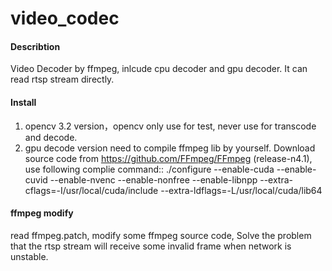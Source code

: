 # video_codec

#### Describtion
Video Decoder by ffmpeg, inlcude cpu decoder and gpu decoder. It can read rtsp stream directly.

#### Install

1. opencv 3.2 version，opencv only use for test, never use for transcode and decode.
2. gpu decode version need to compile ffmpeg lib by yourself. Download source code from https://github.com/FFmpeg/FFmpeg     (release-n4.1), use following complie command::
./configure --enable-cuda --enable-cuvid --enable-nvenc --enable-nonfree --enable-libnpp 
--extra-cflags=-I/usr/local/cuda/include --extra-ldflags=-L/usr/local/cuda/lib64

#### ffmpeg modify
read ffmpeg.patch, modify some ffmpeg source code, Solve the problem that the rtsp stream will receive some invalid frame when network is unstable.

